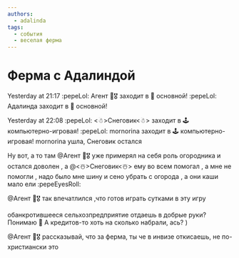 ```yaml
---
authors:
  - adalinda
tags:
  - события
  - веселая ферма
---
```


# Ферма с Адалиндой

Yesterday at 21:17
:pepeLol: Агент 🎄🎖 заходит в ⁠🎤 основной!
:pepeLol: Адалинда заходит в ⁠🎤 основной!

Yesterday at 22:08
:pepeLol: <☃>Снеговик<☃> заходит в 🕹 компьютерно-игровая!
:pepeLol: mornorina заходит в ⁠🕹 компьютерно-игровая!
mornorina ушла, Снеговик остался

Ну вот, а то там @Агент 🎄🎖  уже примерял на себя роль огородника и остался доволен , а @<☃>Снеговик<☃>  ему во всем помогал , а мне не помогли , надо было мне шину и сено убрать с огорода , а они каши мало ели :pepeEyesRoll:

@Агент 🎄🎖  так впечатлился ,что готов играть сутками в эту игру

обанкротившееся сельхозпредприятие отдаешь в добрые руки? Понимаю 🙂 А кредитов-то хоть на сколько набрали, ась? )

@Агент 🎄🎖  рассказывай, что за ферма, ты че в инвизе откисаешь, не по-христиански это

